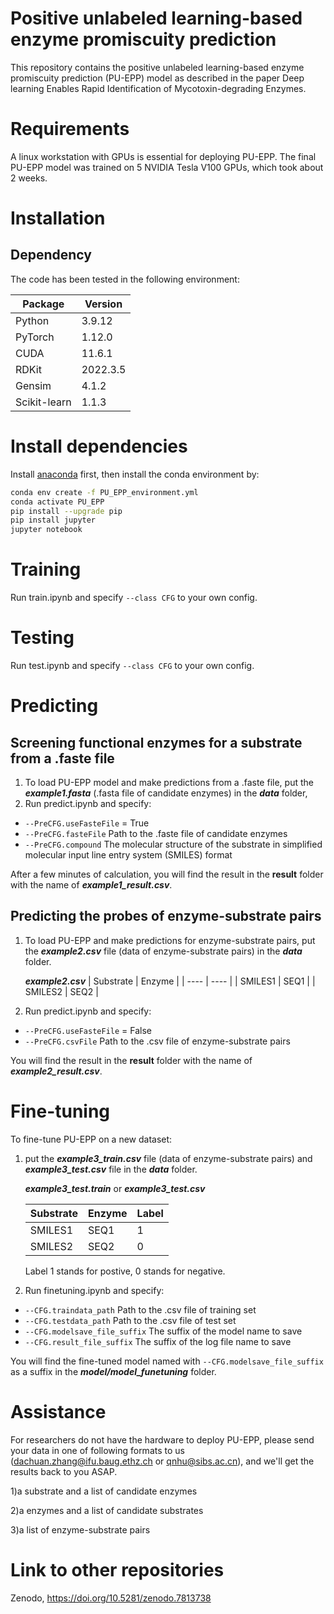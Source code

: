 # Positive unlabeled learning-based enzyme promiscuity prediction

This repository contains the positive unlabeled learning-based enzyme promiscuity prediction (PU-EPP) model as described in the paper Deep learning Enables Rapid Identification of Mycotoxin-degrading Enzymes.

# Requirements
A linux workstation with GPUs is essential for deploying PU-EPP. The final PU-EPP model was trained on 5 NVIDIA Tesla V100 GPUs, which took about 2 weeks.

# Installation

## Dependency
The code has been tested in the following environment:

|  Package    | Version  |
|  ----  | ----  |
| Python  | 3.9.12 |
| PyTorch  | 1.12.0 |
| CUDA  | 11.6.1 |
| RDKit  | 2022.3.5 |
| Gensim  | 4.1.2 |
| Scikit-learn | 1.1.3 |

# Install dependencies
Install [anaconda](https://www.anaconda.com/) first, then install the conda environment by:

```bash
conda env create -f PU_EPP_environment.yml
conda activate PU_EPP
pip install --upgrade pip
pip install jupyter
jupyter notebook
```

# Training
Run train.ipynb and specify `--class CFG` to your own config.

# Testing
Run test.ipynb and specify `--class CFG` to your own config.

# Predicting
## Screening functional enzymes for a substrate from a .faste file
1. To load PU-EPP model and make predictions from a .faste file, put the ***example1.fasta*** (.fasta file of candidate enzymes) in the ***data*** folder, 
2. Run predict.ipynb and specify:
* `--PreCFG.useFasteFile`  = True
* `--PreCFG.fasteFile` Path to the .faste file of candidate enzymes
* `--PreCFG.compound`  The molecular structure of the substrate in simplified molecular input line entry system (SMILES) format


After a few minutes of calculation, you will find the result in the **result** folder with the name of ***example1_result.csv***.

## Predicting the probes of enzyme-substrate pairs
1. To load PU-EPP and make predictions for enzyme-substrate pairs, put the ***example2.csv*** file (data of enzyme-substrate pairs) in the ***data*** folder.

    ***example2.csv*** 
    |  Substrate    | Enzyme  |
    |  ----  | ----  |
    | SMILES1  | SEQ1 |
    | SMILES2  | SEQ2 |

2. Run predict.ipynb and specify:
* `--PreCFG.useFasteFile` = False
* `--PreCFG.csvFile` Path to the .csv file of enzyme-substrate pairs

You will find the result in the **result** folder with the name of ***example2_result.csv***.

# Fine-tuning 

To fine-tune PU-EPP on a new dataset:
1. put the ***example3_train.csv*** file (data of enzyme-substrate pairs) and ***example3_test.csv*** file in the ***data*** folder.

    ***example3_test.train*** or ***example3_test.csv***

    |  Substrate    | Enzyme  | Label |
    |  ----  | ----  | ---- |
    | SMILES1  | SEQ1 | 1 |
    | SMILES2  | SEQ2 | 0 |
    
    Label 1 stands for postive, 0 stands for negative.
    
2. Run finetuning.ipynb and specify:
* `--CFG.traindata_path` Path to the .csv file of training set
* `--CFG.testdata_path` Path to the .csv file of test set
* `--CFG.modelsave_file_suffix` The suffix of the model name to save
* `--CFG.result_file_suffix` The suffix of the log file name to save

You will find the fine-tuned model named with `--CFG.modelsave_file_suffix` as a suffix in the ***model/model_funetuning*** folder.


# Assistance
For researchers do not have the hardware to deploy PU-EPP, please send your data in one of following formats to us (dachuan.zhang@ifu.baug.ethz.ch or qnhu@sibs.ac.cn), and we'll get the results back to you ASAP.

1)a substrate and a list of candidate enzymes

2)a enzymes and a list of candidate substrates

3)a list of enzyme-substrate pairs

# Link to other repositories
Zenodo, https://doi.org/10.5281/zenodo.7813738

